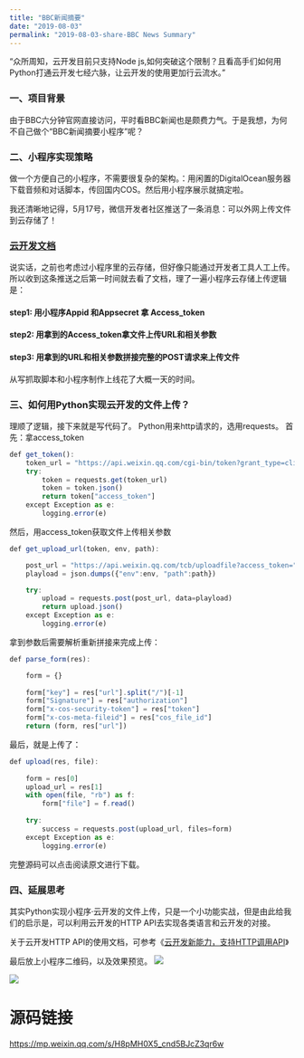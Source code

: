 ```yaml
---
title: "BBC新闻摘要"
date: "2019-08-03"
permalink: "2019-08-03-share-BBC News Summary"
---
```


“众所周知，云开发目前只支持Node js,如何突破这个限制？且看高手们如何用Python打通云开发七经六脉，让云开发的使用更加行云流水。”

### 一、项目背景
由于BBC六分钟官网直接访问，平时看BBC新闻也是颇费力气。于是我想，为何不自己做个“BBC新闻摘要小程序”呢？

### 二、小程序实现策略
做一个方便自己的小程序，不需要很复杂的架构。：用闲置的DigitalOcean服务器下载音频和对话脚本，传回国内COS。然后用小程序展示就搞定啦。

我还清晰地记得，5月17号，微信开发者社区推送了一条消息：可以外网上传文件到云存储了！

### [云开发文档](https://developers.weixin.qq.com/miniprogram/dev/wxcloud/reference-http-api/index.html)

说实话，之前也考虑过小程序里的云存储，但好像只能通过开发者工具人工上传。所以收到这条推送之后第一时间就去看了文档，理了一遍小程序云存储上传逻辑是：

#### step1: 用小程序Appid 和Appsecret 拿 Access_token
#### step2: 用拿到的Access_token拿文件上传URL和相关参数
#### step3: 用拿到的URL和相关参数拼接完整的POST请求来上传文件

从写抓取脚本和小程序制作上线花了大概一天的时间。

### 三、如何用Python实现云开发的文件上传？
理顺了逻辑，接下来就是写代码了。 Python用来http请求的，选用requests。 首先：拿access_token
```javascript
def get_token():
    token_url = "https://api.weixin.qq.com/cgi-bin/token?grant_type=client_credential&appid=" + ID + "&secret=" + SECRET
    try:
        token = requests.get(token_url)
        token = token.json()
        return token["access_token"]
    except Exception as e:
        logging.error(e)
```
然后，用access_token获取文件上传相关参数
```javascript
def get_upload_url(token, env, path):

    post_url = "https://api.weixin.qq.com/tcb/uploadfile?access_token=" + token
    playload = json.dumps({"env":env, "path":path})

    try:
        upload = requests.post(post_url, data=playload)
        return upload.json()
    except Exception as e:
        logging.error(e)
```
拿到参数后需要解析重新拼接来完成上传：
```javascript
def parse_form(res):

    form = {}
    
    form["key"] = res["url"].split("/")[-1]
    form["Signature"] = res["authorization"]
    form["x-cos-security-token"] = res["token"]
    form["x-cos-meta-fileid"] = res["cos_file_id"]
    return (form, res["url"])
```

最后，就是上传了：
```javascript
def upload(res, file):
    
    form = res[0]
    upload_url = res[1]
    with open(file, "rb") as f:
        form["file"] = f.read()
        
    try:
        success = requests.post(upload_url, files=form)
    except Exception as e:
        logging.error(e)
```
完整源码可以点击阅读原文进行下载。

### 四、延展思考
其实Python实现小程序·云开发的文件上传，只是一个小功能实战，但是由此给我们的启示是，可以利用云开发的HTTP API去实现各类语言和云开发的对接。

关于云开发HTTP API的使用文档，可参考《[云开发新能力，支持HTTP调用API](https://mp.weixin.qq.com/s/O1I2c5zirqwrdlPy2CvRbg)》

最后放上小程序二维码，以及效果预览。
![](https://puui.qpic.cn/vupload/0/20190724_1563955777872_efm3wxb2pg5.jpeg/0)

![](https://puui.qpic.cn/vupload/0/20190724_1563955806475_b9tib1bgdw5.jpeg/0)

# 源码链接
<https://mp.weixin.qq.com/s/H8pMH0X5_cnd5BJcZ3qr6w>
